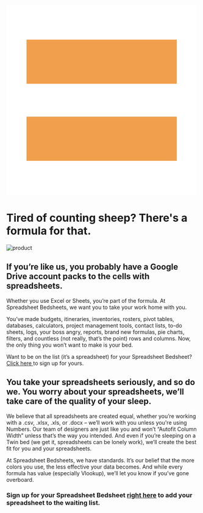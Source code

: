 <html>
<head>
  <link rel="stylesheet" type="text/css" href="stylesheet.css">
  <link rel="stylesheet" href="https://cdnjs.cloudflare.com/ajax/libs/font-awesome/4.7.0/css/font-awesome.min.css">
</head>
  <body>
  <img id="logo" src="Logo_Updated.png" alt="Spreadsheet Bedsheets Logo" style="padding:0,0,10,0">
  <div id="headersocial"><a href="https://www.instagram.com/spreadsheetbedsheets/?hl=en" class="fa fa-instagram" target="_blank"></a>
    <a href="#" class="fa fa-twitter"></a></div>
<div id="intromessageshape">
<h1 id="intromessage">Tired of counting sheep? There's a formula for that.</h1>
</div>
    <img src="https://imgur.com/afKXtP5" alt="product">
    <div class="productimage2"
         </div>
<div id="landingpagetext">
<h2 id="landingpageheading">If you’re like us, you probably have a Google Drive account packs to the cells with spreadsheets.</h2>
<p class="landingpage">Whether you use Excel or Sheets, you’re part of the formula. At Spreadsheet Bedsheets, we want you to take your work home with you.</p>
<p class="landingpage">You’ve made budgets, itineraries, inventories, rosters, pivot tables, databases, calculators, project management tools, contact lists, to-do sheets, logs, your boss angry, reports, brand new formulas, pie charts, filters, and countless (not really, that’s the point) rows and columns. Now, the only thing you won’t want to make is your bed.</p>
<p class="landingpage">Want to be on the list (it’s a spreadsheet) for your Spreadsheet Bedsheet? <a href="http://bit.ly/2FvG6Le" target="_blank">Click here </a>to sign up for yours.</p>
</div>
<div class="landingimage">
</div>
<div id="productpage">
<h2 id="productpageheading">You take your spreadsheets seriously, and so do we. You worry about your spreadsheets, we’ll take care of the quality of your sleep.</h2>
<p class="productpage">We believe that all spreadsheets are created equal, whether you’re working with a .csv, .xlsx, .xls, or .docx – we’ll work with you unless you're using Numbers. Our team of designers are just like you and won’t “Autofit Column Width” unless that’s the way you intended. And even if you’re sleeping on a Twin bed (we get it, spreadsheets can be lonely work), we’ll create the best fit for you and your spreadsheets.</p>
<p class="productpage">At Spreadsheet Bedsheets, we have standards. It’s our belief that the more colors you use, the less effective your data becomes. And while every formula has value (especially Vlookup), we’ll let you know if you’ve gone overboard.</p>
</div>
<div class="productimage">
    </div>
<div id="footer">
<h3 id="footertext">Sign up for your Spreadsheet Bedsheet <a href="http://bit.ly/2FvG6Le" target="_blank">right here</a> to add your spreadsheet to the waiting list.</h2>
</div>
<a href="https://www.instagram.com/spreadsheetbedsheets/?hl=en" class="fa fa-instagram" target="_blank"></a>
<a href="#" class="fa fa-twitter"></a>


</body>
</html>
